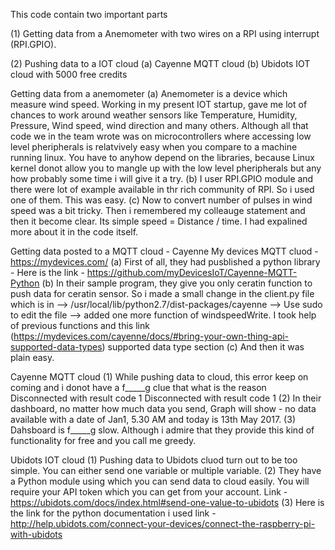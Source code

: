 This code contain two important parts

(1) Getting data from a Anemometer with two wires on a RPI using interrupt (RPI.GPIO).

(2) Pushing data to a IOT cloud 
    (a) Cayenne MQTT cloud 
    (b) Ubidots IOT cloud with 5000 free credits 
 

Getting data from a anemometer 
(a) Anemometer is a device which measure wind speed. Working in my present IOT startup, gave me lot of chances to work around weather sensors like Temperature, Humidity, Pressure, Wind speed, wind direction and many others. Although all that code we in the team wrote was on microcontrollers where accessing low level pheripherals is relatvively easy when you compare to a machine running linux. You have to anyhow depend on the libraries, because Linux kernel donot allow you to mangle up with the low level pheripherals but any how probably some time i will give it a try. 
(b) I user RPI.GPIO module and there were lot of example available in thr rich community of RPI. So i used one of them. This was easy. 
(c) Now to convert number of pulses in wind speed was a bit tricky. Then i remembered my colleauge statement and then it become clear. Its simple speed = Distance / time. I had expalined more about it in the code itself. 


Getting data posted to a MQTT cloud - Cayenne My devices MQTT cluod - https://mydevices.com/
(a) First of all, they had pusblished a python library - Here is the link - https://github.com/myDevicesIoT/Cayenne-MQTT-Python
(b) In their sample program, they give you only ceratin function to push data for ceratin sensor. So i made a small change in the client.py file which is in 
    --> /usr/local/lib/python2.7/dist-packages/cayenne
    --> Use sudo to edit the file 
    --> added one more function of windspeedWrite. I took help of previous functions and this link (https://mydevices.com/cayenne/docs/#bring-your-own-thing-api-supported-data-types) supported data type section 
(c) And then it was plain easy. 


Cayenne MQTT cloud 
(1) While pushing data to cloud, this error keep on coming and i donot have a f_____g clue that what is the reason
Disconnected with result code 1
Disconnected with result code 1
(2) In their dashboard, no matter how much data you send, Graph will show - no data available with a date of Jan1, 5.30 AM and today is 13th May 2017. 
(3) Dahsboard is f_____g slow. Although i admire that they provide this kind of functionality for free and you call me greedy. 

Ubidots IOT cloud
(1) Pushing data to Ubidots cluod turn out to be too simple. You can either send one variable or multiple variable. 
(2) They have a Python module using which you can send data to cloud easily. You will require your API token which you can get from your account. 
    Link - https://ubidots.com/docs/index.html#send-one-value-to-ubidots
(3) Here is the link for the python documentation i used
    link - http://help.ubidots.com/connect-your-devices/connect-the-raspberry-pi-with-ubidots



